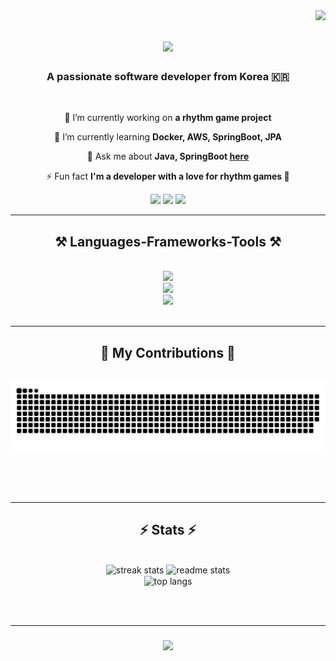<img align="right" src="https://visitor-badge.laobi.icu/badge?page_id=shahmaran0207.shahmaran0207" />

<h1 align="center">
    <img src="https://readme-typing-svg.herokuapp.com/?font=Righteous&size=35&center=true&vCenter=true&width=500&height=70&duration=4000&lines=Hi+There!+👋;+I'm+Shahmaran0207+!;" />
</h1>

<h3 align="center">A passionate software developer from Korea 🇰🇷</h3>

<br/>

<div align="center">
 
 🔭 I’m currently working on **a rhythm game project**
 
 🌱 I’m currently learning **Docker, AWS, SpringBoot, JPA**

💬 Ask me about **Java, SpringBoot [here](https://github.com/shahmaran0207)**

⚡ Fun fact **I'm a developer with a love for rhythm games 🎵**
 
</div>

<div align="center">
  <div style="display: inline-block;">
    <div style="text-align: center; display: inline-block;">
      <a href="mailto:shahmaran0207@gmail.com" style="text-decoration: none;">
        <img src="https://img.shields.io/badge/Gmail-333333?style=for-the-badge&logo=gmail&logoColor=red" style="display: block;" />
      </a>
    </div>
    <div style="text-align: center; display: inline-block;">
      <a href="https://your-portfolio-link.com" target="_blank" style="text-decoration: none;">
        <img src="https://img.shields.io/badge/Portfolio-FF5722?style=for-the-badge&logo=todoist&logoColor=white" style="display: block;" />
      </a>
    </div>
    <div style="text-align: center; display: inline-block;">
      <a href="https://your-blog-link.com" target="_blank" style="text-decoration: none;">
        <img src="https://github-readme-tistory-card.vercel.app/api/badge?name=Tistory%20Blog" style="display: block;" />
      </a>
    </div>
  </div>
</div>

<hr/>

<h2 align="center">⚒️ Languages-Frameworks-Tools ⚒️</h2>
<br/>
<div align="center">
    <img src="https://skillicons.dev/icons?i=apple,windows,linux,ubuntu" /><br>
    <img src="https://skillicons.dev/icons?i=html,css,tailwind,javascript,vscode,eclipse,idea,git,github,notion" /><br>
    <img src="https://skillicons.dev/icons?i=py,java,spring,maven,gradle,hibernate,postman,mysql,aws,docker" /><br>
</div>
<br/>
<hr/>

<div align="center">
  <h2>🐍 My Contributions 🐍</h2>
  <br>
  <img alt="snake eating my contributions" src="https://raw.githubusercontent.com/shahmaran0207/shahmaran0207/output/github-contribution-grid-snake-dark.svg" />
  
  <br/><br/><br/>
</div>

<hr/>
<h2 align="center">⚡ Stats ⚡</h2>
<br>
<div align=center>
  <img width=390 src="https://streak-stats.demolab.com/?user=shahmaran0207&theme=react&border_radius=10" alt="streak stats"/>
  <img width=390 src="https://github-readme-stats.vercel.app/api?username=shahmaran0207&count_private=true&show_icons=true&theme=react&rank_icon=github&border_radius=10" alt="readme stats" />
  <br/>
  <img width=325 align="center" src="https://github-readme-stats.vercel.app/api/top-langs/?username=shahmaran0207&hide=HTML&langs_count=8&layout=compact&theme=react&border_radius=10&size_weight=0.5&count_weight=0.5&exclude_repo=github-readme-stats" alt="top langs" />
</div>

<br/><br/>

<hr/>
<h3 align="center">
    <img src="https://readme-typing-svg.herokuapp.com/?font=Righteous&size=35&center=true&vCenter=true&width=500&height=70&duration=3000&lines=Thanks+for+visiting!+👋;" />
</h3>
